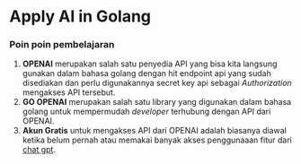 # Apply AI in Golang

### Poin poin pembelajaran

1. **OPENAI** merupakan salah satu penyedia API yang bisa kita langsung gunakan dalam bahasa golang dengan hit endpoint api yang sudah disediakan dan perlu digunakannya secret key api sebagai *Authorization* mengakses API tersebut.
2. **GO OPENAI** merupakan salah satu library yang digunakan dalam bahasa golang untuk mempermudah *developer* terhubung dengan API dari OPENAI. 
3. **Akun Gratis** untuk mengakses API dari OPENAI adalah biasanya diawal ketika belum pernah atau memakai banyak akses penggunaaan fitur dari [chat gpt](chat.openai.com).



